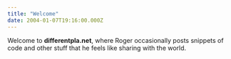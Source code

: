 ```yaml
---
title: "Welcome"
date: 2004-01-07T19:16:00.000Z
---
```

Welcome to **differentpla.net**, where Roger occasionally posts snippets of code and other stuff that he feels like sharing with the world.
